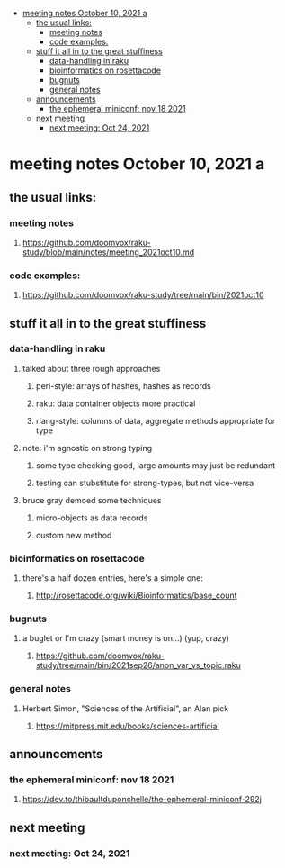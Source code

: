 - [meeting notes October 10, 2021                                      a](#orgd56ab03)
  - [the usual links:](#org322c7d5)
    - [meeting notes](#org57542ac)
    - [code examples:](#orgec68c34)
  - [stuff it all in to the great stuffiness](#org82e93b2)
    - [data-handling in raku](#org6a6bf4f)
    - [bioinformatics on rosettacode](#org00026bd)
    - [bugnuts](#org0b496e6)
    - [general notes](#org24b4219)
  - [announcements](#org6939303)
    - [the ephemeral miniconf: nov 18 2021](#org633d1ea)
  - [next meeting](#orgc79829f)
    - [next meeting: Oct 24, 2021](#orgc2ec0a6)


<a id="orgd56ab03"></a>

# meeting notes October 10, 2021                                      a


<a id="org322c7d5"></a>

## the usual links:


<a id="org57542ac"></a>

### meeting notes

1.  <https://github.com/doomvox/raku-study/blob/main/notes/meeting_2021oct10.md>


<a id="orgec68c34"></a>

### code examples:

1.  <https://github.com/doomvox/raku-study/tree/main/bin/2021oct10>


<a id="org82e93b2"></a>

## stuff it all in to the great stuffiness


<a id="org6a6bf4f"></a>

### data-handling in raku

1.  talked about three rough approaches

    1.  perl-style: arrays of hashes, hashes as records
    
    2.  raku: data container objects more practical
    
    3.  rlang-style: columns of data, aggregate methods appropriate for type

2.  note: i'm agnostic on strong typing

    1.  some type checking good, large amounts may just be redundant
    
    2.  testing can stubstitute for strong-types, but not vice-versa

3.  bruce gray demoed some techniques

    1.  micro-objects as data records
    
    2.  custom new method


<a id="org00026bd"></a>

### bioinformatics on rosettacode

1.  there's a half dozen entries, here's a simple one:

    1.  <http://rosettacode.org/wiki/Bioinformatics/base_count>


<a id="org0b496e6"></a>

### bugnuts

1.  a buglet or I'm crazy (smart money is on&#x2026;)  (yup, crazy)

    1.  <https://github.com/doomvox/raku-study/tree/main/bin/2021sep26/anon_var_vs_topic.raku>


<a id="org24b4219"></a>

### general notes

1.  Herbert Simon, "Sciences of the Artificial", an Alan pick

    1.  <https://mitpress.mit.edu/books/sciences-artificial>


<a id="org6939303"></a>

## announcements


<a id="org633d1ea"></a>

### the ephemeral miniconf: nov 18 2021

1.  <https://dev.to/thibaultduponchelle/the-ephemeral-miniconf-292j>


<a id="orgc79829f"></a>

## next meeting


<a id="orgc2ec0a6"></a>

### next meeting: Oct 24, 2021
